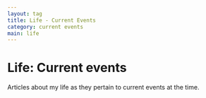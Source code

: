 ```yaml
---
layout: tag
title: Life - Current Events
category: current events
main: life
---
```


# Life: Current events

Articles about my life as they pertain to current events at the time.
